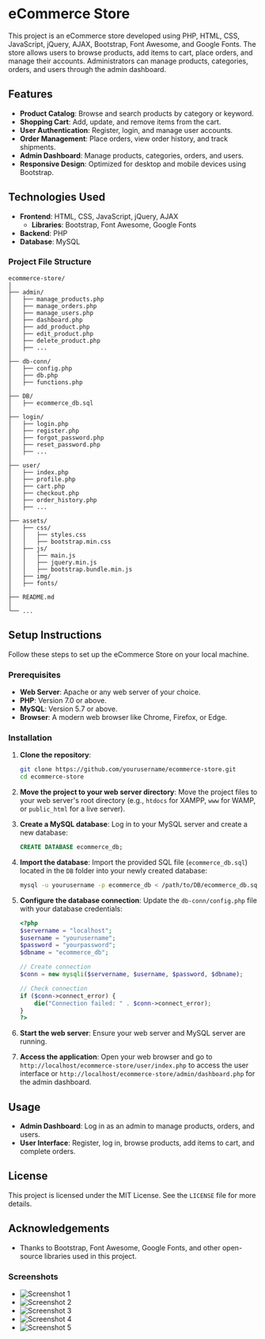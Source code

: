 # eCommerce Store

This project is an eCommerce store developed using PHP, HTML, CSS, JavaScript, jQuery, AJAX, Bootstrap, Font Awesome, and Google Fonts. The store allows users to browse products, add items to cart, place orders, and manage their accounts. Administrators can manage products, categories, orders, and users through the admin dashboard.

## Features

- **Product Catalog**: Browse and search products by category or keyword.
- **Shopping Cart**: Add, update, and remove items from the cart.
- **User Authentication**: Register, login, and manage user accounts.
- **Order Management**: Place orders, view order history, and track shipments.
- **Admin Dashboard**: Manage products, categories, orders, and users.
- **Responsive Design**: Optimized for desktop and mobile devices using Bootstrap.

## Technologies Used

- **Frontend**: HTML, CSS, JavaScript, jQuery, AJAX
  - **Libraries**: Bootstrap, Font Awesome, Google Fonts
- **Backend**: PHP
- **Database**: MySQL

### Project File Structure

```
ecommerce-store/
│
├── admin/
│   ├── manage_products.php
│   ├── manage_orders.php
│   ├── manage_users.php
│   ├── dashboard.php
│   ├── add_product.php
│   ├── edit_product.php
│   ├── delete_product.php
│   ├── ...
│
├── db-conn/
│   ├── config.php
│   ├── db.php
│   ├── functions.php
│
├── DB/
│   ├── ecommerce_db.sql
│
├── login/
│   ├── login.php
│   ├── register.php
│   ├── forgot_password.php
│   ├── reset_password.php
│   ├── ...
│
├── user/
│   ├── index.php
│   ├── profile.php
│   ├── cart.php
│   ├── checkout.php
│   ├── order_history.php
│   ├── ...
│
├── assets/
│   ├── css/
│   │   ├── styles.css
│   │   ├── bootstrap.min.css
│   ├── js/
│   │   ├── main.js
│   │   ├── jquery.min.js
│   │   ├── bootstrap.bundle.min.js
│   ├── img/
│   ├── fonts/
│
├── README.md
│
└── ...
```

## Setup Instructions

Follow these steps to set up the eCommerce Store on your local machine.

### Prerequisites

- **Web Server**: Apache or any web server of your choice.
- **PHP**: Version 7.0 or above.
- **MySQL**: Version 5.7 or above.
- **Browser**: A modern web browser like Chrome, Firefox, or Edge.

### Installation

1. **Clone the repository**:
   ```bash
   git clone https://github.com/yourusername/ecommerce-store.git
   cd ecommerce-store
   ```

2. **Move the project to your web server directory**:
   Move the project files to your web server's root directory (e.g., `htdocs` for XAMPP, `www` for WAMP, or `public_html` for a live server).

3. **Create a MySQL database**:
   Log in to your MySQL server and create a new database:
   ```sql
   CREATE DATABASE ecommerce_db;
   ```

4. **Import the database**:
   Import the provided SQL file (`ecommerce_db.sql`) located in the `DB` folder into your newly created database:
   ```bash
   mysql -u yourusername -p ecommerce_db < /path/to/DB/ecommerce_db.sql
   ```

5. **Configure the database connection**:
   Update the `db-conn/config.php` file with your database credentials:
   ```php
   <?php
   $servername = "localhost";
   $username = "yourusername";
   $password = "yourpassword";
   $dbname = "ecommerce_db";

   // Create connection
   $conn = new mysqli($servername, $username, $password, $dbname);

   // Check connection
   if ($conn->connect_error) {
       die("Connection failed: " . $conn->connect_error);
   }
   ?>
   ```

6. **Start the web server**:
   Ensure your web server and MySQL server are running.

7. **Access the application**:
   Open your web browser and go to `http://localhost/ecommerce-store/user/index.php` to access the user interface or `http://localhost/ecommerce-store/admin/dashboard.php` for the admin dashboard.

## Usage

- **Admin Dashboard**: Log in as an admin to manage products, orders, and users.
- **User Interface**: Register, log in, browse products, add items to cart, and complete orders.

## License

This project is licensed under the MIT License. See the `LICENSE` file for more details.

## Acknowledgements

- Thanks to Bootstrap, Font Awesome, Google Fonts, and other open-source libraries used in this project.

### Screenshots

- ![Screenshot 1](https://i.imgur.com/1vQkyAy.png)
- ![Screenshot 2](https://i.imgur.com/0i1gcS1.png)
- ![Screenshot 3](https://i.imgur.com/4sCeLlI.png)
- ![Screenshot 4](https://i.imgur.com/HSIUmUC.png)
- ![Screenshot 5](https://i.imgur.com/zsEBNtx.png)
